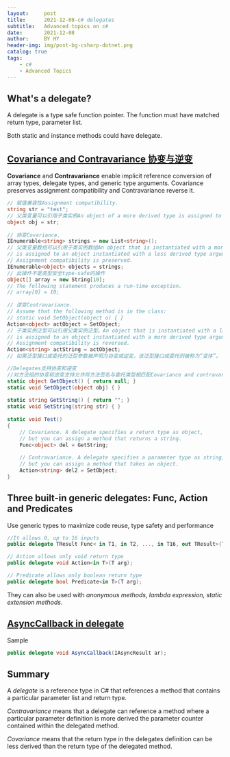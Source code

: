 ```yaml
---
layout:     post
title:      2021-12-08-c# delegates
subtitle:   Advanced topics on c#
date:       2021-12-08
author:     BY HY
header-img: img/post-bg-csharp-dotnet.png
catalog: true
tags:
    - c#
    - Advanced Topics
---
```

## What's a delegate?

A delegate is a type safe function pointer. The function must have matched return type, parameter list.

Both static and instance methods could have delegate.

## [Covariance and Contravariance 协变与逆变](https://docs.microsoft.com/en-us/dotnet/csharp/programming-guide/concepts/covariance-contravariance/)


**Covariance** and **Contravariance** enable implicit reference conversion of array types, delegate types, and generic type arguments. Covariance preserves assignment compatibility and Contravariance reverse it.

```c#
// 赋值兼容性Assignment compatibility.
string str = "test";  
// 父类变量可以引用子类实例An object of a more derived type is assigned to an object of a less derived type.
object obj = str;  
  
// 协变Covariance.
IEnumerable<string> strings = new List<string>();  
// 父类变量数组可以引用子类实例数组An object that is instantiated with a more derived type argument
// is assigned to an object instantiated with a less derived type argument.
// Assignment compatibility is preserved.
IEnumerable<object> objects = strings;  
// 此操作不是类型安全type-safe的操作
object[] array = new String[10];  
// The following statement produces a run-time exception.  
// array[0] = 10;
  
// 逆变Contravariance.
// Assume that the following method is in the class:
// static void SetObject(object o) { }
Action<object> actObject = SetObject;  
// 子类实例泛型可以引用父类实例泛型。An object that is instantiated with a less derived type argument
// is assigned to an object instantiated with a more derived type argument.
// Assignment compatibility is reversed.
Action<string> actString = actObject;
// 如果泛型接口或委托的泛型参数被声明为协变或逆变，该泛型接口或委托则被称为“变体”。

//Delegates支持协变和逆变
//对方法组的协变和逆变支持允许将方法签名与委托类型相匹配Covariance and contravariance support for method groups allows for matching method //signatures with delegate types. This enables you to assign to delegates not only //methods that have matching signatures, but also methods that return more derived types //(covariance) or that accept parameters that have less derived types (contravariance) //than that specified by the delegate type.
static object GetObject() { return null; }  
static void SetObject(object obj) { }  
  
static string GetString() { return ""; }  
static void SetString(string str) { }  
  
static void Test()  
{  
    // Covariance. A delegate specifies a return type as object,  
    // but you can assign a method that returns a string.  
    Func<object> del = GetString;  
  
    // Contravariance. A delegate specifies a parameter type as string,  
    // but you can assign a method that takes an object.  
    Action<string> del2 = SetObject;  
}
```

## Three built-in generic delegates: Func, Action and Predicates

Use generic types to maximize code reuse, type safety and performance

```c#
//It allows 0, up to 16 inputs
public delegate TResult Func< in T1, in T2, ..., in T16, out TResult>(T1 arg1, T2 arg2, ..., T16 arg16);

// Action allows only void return type
public delegate void Action<in T>(T arg);

// Predicate allows only boolean return type
public delegate bool Predicate<in T>(T arg);
```

They can also be used with *anonymous methods, lambda expression, static extension methods*.

## [AsyncCallback in delegate](https://docs.microsoft.com/en-us/dotnet/api/system.asynccallback?view=net-6.0)

Sample

```c#
public delegate void AsyncCallback(IAsyncResult ar);
```



## Summary

A *delegate* is a reference type in C# that references a method that contains a particular parameter list and return type.

*Contravariance* means that a delegate can reference a method where a particular parameter definition is more derived the parameter counter contained within the delegated method.

*Covariance* means that the return type in the delegates definition can be less derived than the return type of the delegated method.
